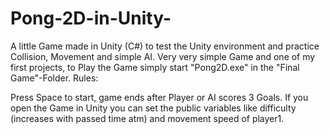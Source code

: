 # Pong-2D-in-Unity-
A little Game made in Unity (C#) to test the Unity environment and practice Collision, Movement and simple AI. 
Very very simple Game and one of my first projects, to Play the Game simply start "Pong2D.exe" in the "Final Game"-Folder.
Rules:

Press Space to start, game ends after Player or AI scores 3 Goals. 
If you open the Game in Unity you can set the public variables like difficulty (increases with passed time atm) and movement speed of player1.

